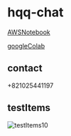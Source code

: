 # hqq-chat
[AWSNotebook](https://jn.eggs.or.kr/notebooks/NLP%20QnA.ipynb)

[googleColab](https://colab.research.google.com/drive/1-Qdv0C5oyYXqBzV8CSjzuwl1sVrJmpPt?usp=sharing)

## contact
+821025441197

## testItems
![testItems10](https://github.com/aiegoo/hqq-chat/assets/42961200/a95eee4f-afa5-478c-a2d7-2b81b474307e)
